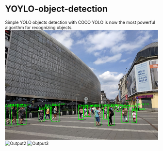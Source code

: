 # YOYLO-object-detection
Simple YOLO objects detection with COCO
YOLO is now the most powerful algorithm for recognizing objects.
![Output1](/Output/1.PNG)
![Output2](/Output/2.PNG)
![Output3](/Output/3.PNG)
